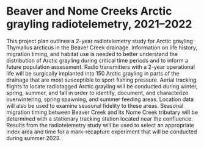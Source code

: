 # Beaver and Nome Creeks Arctic grayling radiotelemetry, 2021–2022

This project plan outlines a 2-year radiotelemetry study for Arctic grayling Thymallus arcticus in the Beaver Creek drainage. Information on life history, migration timing, and habitat use is needed to better understand the distribution of Arctic grayling during critical time periods and to inform a future population assessment. Radio transmitters with a 2-year operational life will be surgically implanted into 150 Arctic grayling in parts of the drainage that are most susceptible to sport fishing pressure. Aerial tracking flights to locate radiotagged Arctic grayling will be conducted during winter, spring, summer, and fall in order to identify, document, and characterize overwintering, spring spawning, and summer feeding areas. Location data will also be used to examine seasonal fidelity to these areas. Seasonal migration timing between Beaver Creek and its Nome Creek tributary will be determined with a stationary tracking station located near the confluence. Results from the radiotelemetry study will be used to select an appropriate index area and time for a mark-recapture experiment that will be conducted during summer 2023.